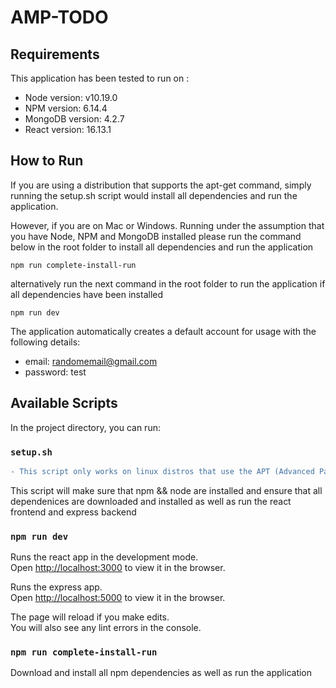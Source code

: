 # AMP-TODO

## Requirements

This application has been tested to run on :
- Node version: v10.19.0
- NPM version: 6.14.4
- MongoDB version: 4.2.7
- React version: 16.13.1

## How to Run

If you are using a distribution that supports the apt-get command, simply running the setup.sh script would install all dependencies and run the application.

However, if you are on Mac or Windows. Running under the assumption that you have Node, NPM and MongoDB installed please run the command below in the root folder to install all dependencies and run the application
```
npm run complete-install-run 
```
alternatively run the next command in the root folder to run the application if all dependencies have been installed
```
npm run dev
```

The application automatically creates a default account for usage with the following details:

- email: randomemail@gmail.com
- password: test

## Available Scripts

In the project directory, you can run:

### `setup.sh`
```diff
- This script only works on linux distros that use the APT (Advanced Package Tool e.g Ubuntu)
```
This script will make sure that npm && node are installed and ensure that all dependenices are downloaded and installed as well as run the react frontend and express backend

### `npm run dev`

Runs the react app in the development mode.<br />
Open [http://localhost:3000](http://localhost:3000) to view it in the browser.

Runs the express app.<br />
Open [http://localhost:5000](http://localhost:5000) to view it in the browser.

The page will reload if you make edits.<br />
You will also see any lint errors in the console.

### `npm run complete-install-run`

Download and install all npm dependencies as well as run the application
